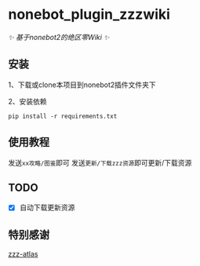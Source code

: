 # nonebot_plugin_zzzwiki

_✨ 基于nonebot2的绝区零Wiki ✨_

## 安装

1、下载或clone本项目到nonebot2插件文件夹下

2、安装依赖
```shell
pip install -r requirements.txt
```

## 使用教程
发送`xx攻略/图鉴`即可
发送`更新/下载zzz资源`即可更新/下载资源

## TODO
 - [X] 自动下载更新资源

## 特别感谢
[zzz-atlas](https://github.com/Nwflower/zzz-atlas)